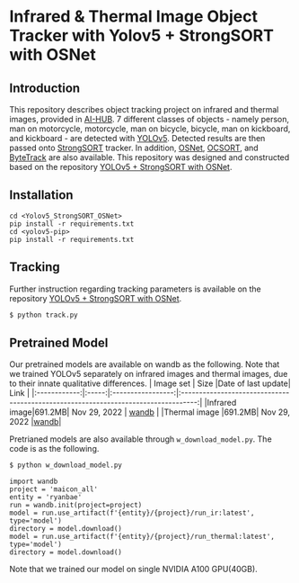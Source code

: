 # Infrared & Thermal Image Object Tracker with Yolov5 + StrongSORT with OSNet


## Introduction

This repository describes object tracking project on infrared and thermal images, provided in [AI-HUB](https://aihub.or.kr/aihubdata/data/view.do?currMenu=115&topMenu=100&aihubDataSe=realm&dataSetSn=497). 7 different classes of objects - namely person, man on motorcycle, motorcycle, man on bicycle, bicycle, man on kickboard, and kickboard - are detected with [YOLOv5](https://github.com/ultralytics/yolov5). Detected results are then passed onto [StrongSORT](https://github.com/dyhBUPT/StrongSORT)[](https://arxiv.org/abs/2202.13514) tracker. In addition, [OSNet](https://github.com/KaiyangZhou/deep-person-reid)[](https://arxiv.org/abs/1905.00953), [OCSORT](https://github.com/noahcao/OC_SORT)[](https://arxiv.org/abs/2203.14360), and [ByteTrack](https://github.com/ifzhang/ByteTrack)[](https://arxiv.org/abs/2110.06864) are also available. This repository was designed and constructed based on the repository [YOLOv5 + StrongSORT with OSNet](https://github.com/mikel-brostrom/Yolov5_StrongSORT_OSNet).


## Installation

```
cd <Yolov5_StrongSORT_OSNet>
pip install -r requirements.txt 
cd <yolov5-pip>
pip install -r requirements.txt
```

## Tracking

Further instruction regarding tracking parameters is available on the repository [YOLOv5 + StrongSORT with OSNet](https://github.com/mikel-brostrom/Yolov5_StrongSORT_OSNet).
```bash
$ python track.py
```

## Pretrained Model

Our pretrained models are available on wandb as the following. Note that we trained YOLOv5 separately on infrared images and thermal images, due to their innate qualitative differences.
|  Image set   | Size  |Date of last update|                                          Link                                      |
|:------------:|:-----:|:-----------------:|:----------------------------------------------------------------------------------:|
|Infrared image|691.2MB|   Nov 29, 2022    |  [wandb](https://wandb.ai/ryanbae/maicon_all/artifacts/model/run_ir/v0/overview)   |
|Thermal image |691.2MB|   Nov 29, 2022    |[wandb](https://wandb.ai/ryanbae/maicon_all/artifacts/model/run_thermal/v0/overview)|

Pretrianed models are also available through `w_download_model.py`. The code is as the following.

```bash
$ python w_download_model.py
```

```
import wandb
project = 'maicon_all'
entity = 'ryanbae'
run = wandb.init(project=project)
model = run.use_artifact(f'{entity}/{project}/run_ir:latest', type='model')
directory = model.download()
model = run.use_artifact(f'{entity}/{project}/run_thermal:latest', type='model')
directory = model.download()
```

Note that we trained our model on single NVIDIA A100 GPU(40GB).
